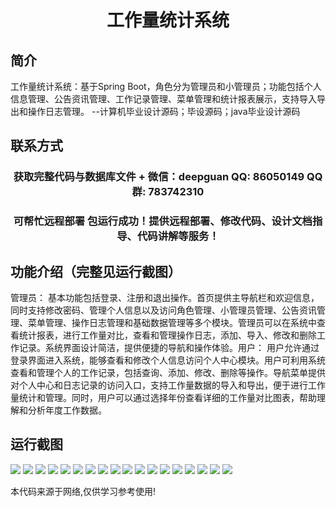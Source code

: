 <p><h1 align="center">工作量统计系统</h1></p>

## 简介
工作量统计系统：基于Spring Boot，角色分为管理员和小管理员；功能包括个人信息管理、公告资讯管理、工作记录管理、菜单管理和统计报表展示，支持导入导出和操作日志管理。    --计算机毕业设计源码；毕设源码；java毕业设计源码


## 联系方式
<p><h3 align="center">获取完整代码与数据库文件 + 微信：deepguan QQ: 86050149 QQ群: 783742310</h3></p>
<p><h3 align="center">可帮忙远程部署 包运行成功！提供远程部署、修改代码、设计文档指导、代码讲解等服务！</h3></p>

## 功能介绍（完整见运行截图）
管理员： 基本功能包括登录、注册和退出操作。首页提供主导航栏和欢迎信息，同时支持修改密码、管理个人信息以及访问角色管理、小管理员管理、公告资讯管理、菜单管理、操作日志管理和基础数据管理等多个模块。管理员可以在系统中查看统计报表，进行工作量对比，查看和管理操作日志，添加、导入、修改和删除工作记录。系统界面设计简洁，提供便捷的导航和操作体验。用户： 用户允许通过登录界面进入系统，能够查看和修改个人信息访问个人中心模块。用户可利用系统查看和管理个人的工作记录，包括查询、添加、修改、删除等操作。导航菜单提供对个人中心和日志记录的访问入口，支持工作量数据的导入和导出，便于进行工作量统计和管理。同时，用户可以通过选择年份查看详细的工作量对比图表，帮助理解和分析年度工作数据。


## 运行截图
![](img/001.jpg)
![](img/002.jpg)
![](img/003.jpg)
![](img/004.jpg)
![](img/005.jpg)
![](img/006.jpg)
![](img/007.jpg)
![](img/008.jpg)
![](img/009.jpg)
![](img/010.jpg)
![](img/011.jpg)
![](img/012.jpg)
![](img/013.jpg)
![](img/014.jpg)
![](img/015.jpg)
![](img/016.jpg)
![](img/017.jpg)
![](img/018.jpg)

<p>本代码来源于网络,仅供学习参考使用!</p>
